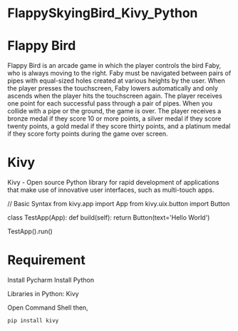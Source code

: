 # FlappySkyingBird_Kivy_Python

# Flappy Bird

Flappy Bird is an arcade game in which the player controls the bird Faby, who is always moving to the right. Faby must be navigated between pairs of pipes with equal-sized holes created at various heights by the user. When the player presses the touchscreen, Faby lowers automatically and only ascends when the player hits the touchscreen again. The player receives one point for each successful pass through a pair of pipes. When you collide with a pipe or the ground, the game is over. The player receives a bronze medal if they score 10 or more points, a silver medal if they score twenty points, a gold medal if they score thirty points, and a platinum medal if they score forty points during the game over screen.

# Kivy

Kivy - Open source Python library for rapid development of applications that make use of innovative user interfaces, such as multi-touch apps.

// Basic Syntax
from kivy.app import App
from kivy.uix.button import Button 

class TestApp(App):
    def build(self):
         return Button(text='Hello World')

TestApp().run()


# Requirement

Install Pycharm
Install Python

Libraries in Python: Kivy

Open Command Shell then,

    pip install kivy
    
    
